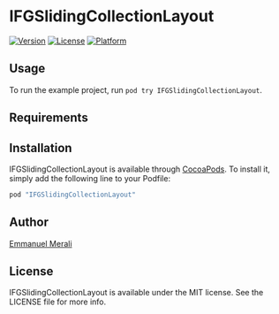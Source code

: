 # IFGSlidingCollectionLayout

<!--- [![CI Status](http://img.shields.io/travis/Emmanuel Merali/IFGSlidingCollectionLayout.svg?style=flat)](https://travis-ci.org/Emmanuel Merali/IFGSlidingCollectionLayout)
 --->

[![Version](https://img.shields.io/cocoapods/v/IFGSlidingCollectionLayout.svg?style=flat)](http://cocoapods.org/pods/IFGSlidingCollectionLayout)
[![License](https://img.shields.io/cocoapods/l/IFGSlidingCollectionLayout.svg?style=flat)](http://cocoapods.org/pods/IFGSlidingCollectionLayout)
[![Platform](https://img.shields.io/cocoapods/p/IFGSlidingCollectionLayout.svg?style=flat)](http://cocoapods.org/pods/IFGSlidingCollectionLayout)

## Usage

To run the example project, run `pod try IFGSlidingCollectionLayout`.

## Requirements

## Installation

IFGSlidingCollectionLayout is available through [CocoaPods](http://cocoapods.org). To install
it, simply add the following line to your Podfile:

```ruby
pod "IFGSlidingCollectionLayout"
```

## Author

[Emmanuel Merali](https://github.com/ifullgaz)

## License

IFGSlidingCollectionLayout is available under the MIT license. See the LICENSE file for more info.
